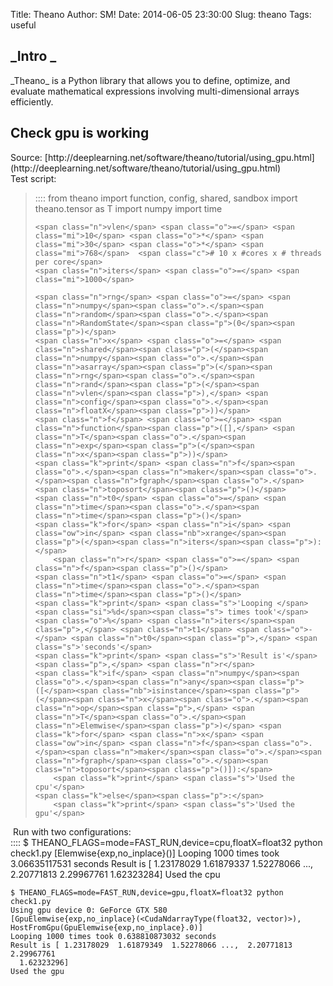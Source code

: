 Title: Theano
Author: SM!
Date: 2014-06-05 23:30:00
Slug: theano
Tags: useful

<h2 style="text-align: left;"><span class="st">_Intro _</span></h2><span class="st">_Theano_ is a Python library that allows you to  define, optimize, and evaluate mathematical expressions involving  multi-dimensional arrays efficiently.</span>

<h2 style="text-align: left;"><span class="st">Check gpu is working</span></h2><div style="text-align: left;"><span class="st">Source: </span>[<span class="st">http://deeplearning.net/software/theano/tutorial/using_gpu.html</span>](http://deeplearning.net/software/theano/tutorial/using_gpu.html)</div><div style="text-align: left;">
</div><div style="text-align: left;"><span class="st">Test script: </span></div><blockquote class="tr_bq">
    ::::
    <span class="kn">from</span> <span class="nn">theano</span> <span class="kn">import</span> <span class="n">function</span><span class="p">,</span> <span class="n">config</span><span class="p">,</span> <span class="n">shared</span><span class="p">,</span> <span class="n">sandbox</span>
    <span class="kn">import</span> <span class="nn">theano.tensor</span> <span class="kn">as</span> <span class="nn">T</span>
    <span class="kn">import</span> <span class="nn">numpy</span>
    <span class="kn">import</span> <span class="nn">time</span>
    
    <span class="n">vlen</span> <span class="o">=</span> <span class="mi">10</span> <span class="o">*</span> <span class="mi">30</span> <span class="o">*</span> <span class="mi">768</span>  <span class="c"># 10 x #cores x # threads per core</span>
    <span class="n">iters</span> <span class="o">=</span> <span class="mi">1000</span>
    
    <span class="n">rng</span> <span class="o">=</span> <span class="n">numpy</span><span class="o">.</span><span class="n">random</span><span class="o">.</span><span class="n">RandomState</span><span class="p">(0</span><span class="p">)</span>
    <span class="n">x</span> <span class="o">=</span> <span class="n">shared</span><span class="p">(</span><span class="n">numpy</span><span class="o">.</span><span class="n">asarray</span><span class="p">(</span><span class="n">rng</span><span class="o">.</span><span class="n">rand</span><span class="p">(</span><span class="n">vlen</span><span class="p">),</span> <span class="n">config</span><span class="o">.</span><span class="n">floatX</span><span class="p">))</span>
    <span class="n">f</span> <span class="o">=</span> <span class="n">function</span><span class="p">([],</span> <span class="n">T</span><span class="o">.</span><span class="n">exp</span><span class="p">(</span><span class="n">x</span><span class="p">))</span>
    <span class="k">print</span> <span class="n">f</span><span class="o">.</span><span class="n">maker</span><span class="o">.</span><span class="n">fgraph</span><span class="o">.</span><span class="n">toposort</span><span class="p">()</span>
    <span class="n">t0</span> <span class="o">=</span> <span class="n">time</span><span class="o">.</span><span class="n">time</span><span class="p">()</span>
    <span class="k">for</span> <span class="n">i</span> <span class="ow">in</span> <span class="nb">xrange</span><span class="p">(</span><span class="n">iters</span><span class="p">):</span>
        <span class="n">r</span> <span class="o">=</span> <span class="n">f</span><span class="p">()</span>
    <span class="n">t1</span> <span class="o">=</span> <span class="n">time</span><span class="o">.</span><span class="n">time</span><span class="p">()</span>
    <span class="k">print</span> <span class="s">'Looping </span><span class="si">%d</span><span class="s"> times took'</span> <span class="o">%</span> <span class="n">iters</span><span class="p">,</span> <span class="n">t1</span> <span class="o">-</span> <span class="n">t0</span><span class="p">,</span> <span class="s">'seconds'</span>
    <span class="k">print</span> <span class="s">'Result is'</span><span class="p">,</span> <span class="n">r</span>
    <span class="k">if</span> <span class="n">numpy</span><span class="o">.</span><span class="n">any</span><span class="p">([</span><span class="nb">isinstance</span><span class="p">(</span><span class="n">x</span><span class="o">.</span><span class="n">op</span><span class="p">,</span> <span class="n">T</span><span class="o">.</span><span class="n">Elemwise</span><span class="p">)</span> <span class="k">for</span> <span class="n">x</span> <span class="ow">in</span> <span class="n">f</span><span class="o">.</span><span class="n">maker</span><span class="o">.</span><span class="n">fgraph</span><span class="o">.</span><span class="n">toposort</span><span class="p">()]):</span>
        <span class="k">print</span> <span class="s">'Used the cpu'</span>
    <span class="k">else</span><span class="p">:</span>
        <span class="k">print</span> <span class="s">'Used the gpu'</span>
</blockquote><div style="text-align: left;">
</div><div style="text-align: left;"><span class="st">&nbsp;Run with two configurations:</span></div><div style="text-align: left;">
</div>
    ::::
    $ THEANO_FLAGS=mode=FAST_RUN,device=cpu,floatX=float32 python check1.py
    [Elemwise{exp,no_inplace}(<TensorType(float32, vector)>)]
    Looping 1000 times took 3.06635117531 seconds
    Result is [ 1.23178029  1.61879337  1.52278066 ...,  2.20771813  2.29967761
      1.62323284]
    Used the cpu
    
    $ THEANO_FLAGS=mode=FAST_RUN,device=gpu,floatX=float32 python check1.py
    Using gpu device 0: GeForce GTX 580
    [GpuElemwise{exp,no_inplace}(<CudaNdarrayType(float32, vector)>), HostFromGpu(GpuElemwise{exp,no_inplace}.0)]
    Looping 1000 times took 0.638810873032 seconds
    Result is [ 1.23178029  1.61879349  1.52278066 ...,  2.20771813  2.29967761
      1.62323296]
    Used the gpu
<div style="text-align: left;">
</div><div style="text-align: left;">
</div><div style="text-align: left;">
</div><div style="text-align: left;">
</div><div style="text-align: left;"></div>